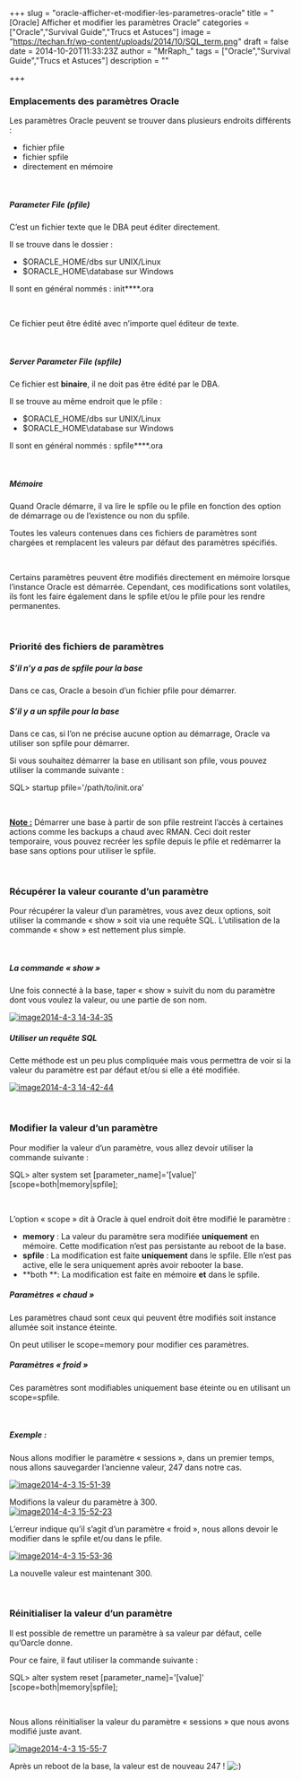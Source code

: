 +++
slug = "oracle-afficher-et-modifier-les-parametres-oracle"
title = "[Oracle] Afficher et modifier les paramètres Oracle"
categories = ["Oracle","Survival Guide","Trucs et Astuces"]
image = "https://techan.fr/wp-content/uploads/2014/10/SQL_term.png"
draft = false
date = 2014-10-20T11:33:23Z
author = "MrRaph_"
tags = ["Oracle","Survival Guide","Trucs et Astuces"]
description = ""

+++


### Emplacements des paramètres Oracle

Les paramètres Oracle peuvent se trouver dans plusieurs endroits différents :

- fichier pfile
- fichier spfile
- directement en mémoire

 

##### Parameter File (pfile)

C’est un fichier texte que le DBA peut éditer directement.

Il se trouve dans le dossier :

- $ORACLE_HOME/dbs sur UNIX/Linux
- $ORACLE_HOME\database sur Windows

Il sont en général nommés : init**<SID>**.ora

 

Ce fichier peut être édité avec n’importe quel éditeur de texte.

 

##### Server Parameter File (spfile)

Ce fichier est **binaire**, il ne doit pas être édité par le DBA.

Il se trouve au même endroit que le pfile :

- $ORACLE_HOME/dbs sur UNIX/Linux
- $ORACLE_HOME\database sur Windows

Il sont en général nommés : spfile**<SID>**.ora

 

##### Mémoire

Quand Oracle démarre, il va lire le spfile ou le pfile en fonction des option de démarrage ou de l’existence ou non du spfile.

Toutes les valeurs contenues dans ces fichiers de paramètres sont chargées et remplacent les valeurs par défaut des paramètres spécifiés.

 

Certains paramètres peuvent être modifiés directement en mémoire lorsque l’instance Oracle est démarrée. Cependant, ces modifications sont volatiles, ils font les faire également dans le spfile et/ou le pfile pour les rendre permanentes.

 

### Priorité des fichiers de paramètres

##### S’il n’y a pas de spfile pour la base

Dans ce cas, Oracle a besoin d’un fichier pfile pour démarrer.

##### S’il y a un spfile pour la base

Dans ce cas, si l’on ne précise aucune option au démarrage, Oracle va utiliser son spfile pour démarrer.

Si vous souhaitez démarrer la base en utilisant son pfile, vous pouvez utiliser la commande suivante :

SQL> startup pfile='/path/to/init<SID>.ora'

 

<span style="text-decoration: underline;">**Note :**</span> Démarrer une base à partir de son pfile restreint l’accès à certaines actions comme les backups a chaud avec RMAN. Ceci doit rester temporaire, vous pouvez recréer les spfile depuis le pfile et redémarrer la base sans options pour utiliser le spfile.

 

### Récupérer la valeur courante d’un paramètre

Pour récupérer la valeur d’un paramètres, vous avez deux options, soit utiliser la commande « show » soit via une requête SQL. L’utilisation de la commande « show » est nettement plus simple.

 

##### La commande « show »

Une fois connecté à la base, taper « show » suivit du nom du paramètre dont vous voulez la valeur, ou une partie de son nom.

[![image2014-4-3 14-34-35](https://techan.fr/wp-content/uploads/2014/10/image2014-4-3-14-34-35.png)](https://techan.fr/wp-content/uploads/2014/10/image2014-4-3-14-34-35.png)

##### Utiliser un requête SQL

Cette méthode est un peu plus compliquée mais vous permettra de voir si la valeur du paramètre est par défaut et/ou si elle a été modifiée.

[![image2014-4-3 14-42-44](https://techan.fr/wp-content/uploads/2014/10/image2014-4-3-14-42-44.png)](https://techan.fr/wp-content/uploads/2014/10/image2014-4-3-14-42-44.png)

 

### Modifier la valeur d’un paramètre

Pour modifier la valeur d’un paramètre, vous allez devoir utiliser la commande suivante :

SQL> alter system set [parameter_name]='[value]' [scope=both|memory|spfile];

 

L’option « scope » dit à Oracle à quel endroit doit être modifié le paramètre :

- **memory** : La valeur du paramètre sera modifiée **uniquement** en mémoire. Cette modification n’est pas persistante au reboot de la base.
- **spfile** : La modification est faite **uniquement** dans le spfile. Elle n’est pas active, elle le sera uniquement après avoir rebooter la base.
- **both **: La modification est faite en mémoire **et** dans le spfile.

##### Paramètres « chaud »

Les paramètres chaud sont ceux qui peuvent être modifiés soit instance allumée soit instance éteinte.

On peut utiliser le scope=memory pour modifier ces paramètres.

##### Paramètres « froid »

Ces paramètres sont modifiables uniquement base éteinte ou en utilisant un scope=spfile.

 

##### Exemple :

Nous allons modifier le paramètre « sessions », dans un premier temps, nous allons sauvegarder l’ancienne valeur, 247 dans notre cas.

[![image2014-4-3 15-51-39](https://techan.fr/wp-content/uploads/2014/10/image2014-4-3-15-51-39.png)](https://techan.fr/wp-content/uploads/2014/10/image2014-4-3-15-51-39.png)

Modifions la valeur du paramètre à 300.  
[![image2014-4-3 15-52-23](https://techan.fr/wp-content/uploads/2014/10/image2014-4-3-15-52-23.png)](https://techan.fr/wp-content/uploads/2014/10/image2014-4-3-15-52-23.png)

L’erreur indique qu’il s’agit d’un paramètre « froid », nous allons devoir le modifier dans le spfile et/ou dans le pfile.

[![image2014-4-3 15-53-36](https://techan.fr/wp-content/uploads/2014/10/image2014-4-3-15-53-36.png)](https://techan.fr/wp-content/uploads/2014/10/image2014-4-3-15-53-36.png)

La nouvelle valeur est maintenant 300.

 

### Réinitialiser la valeur d’un paramètre

Il est possible de remettre un paramètre à sa valeur par défaut, celle qu’Oarcle donne.

Pour ce faire, il faut utiliser la commande suivante :

SQL> alter system reset [parameter_name]='[value]' [scope=both|memory|spfile];

 

Nous allons réinitialiser la valeur du paramètre « sessions » que nous avons modifié juste avant.

[![image2014-4-3 15-55-7](https://techan.fr/wp-content/uploads/2014/10/image2014-4-3-15-55-7.png)](https://techan.fr/wp-content/uploads/2014/10/image2014-4-3-15-55-7.png)

Après un reboot de la base, la valeur est de nouveau 247 ! ![:)](http://blog.techan.fr/wp-includes/images/smilies/simple-smile.png)

 


